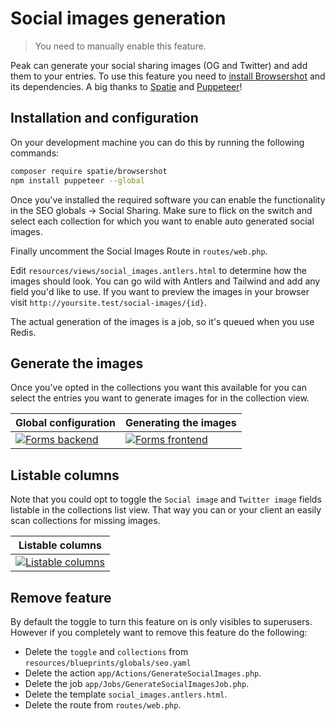 # Social images generation

> You need to manually enable this feature.

Peak can generate your social sharing images (OG and Twitter) and add them to your entries. To use this feature you need to [install Browsershot](https://github.com/spatie/browsershot) and its dependencies. A big thanks to [Spatie](http://spatie.be) and [Puppeteer](https://github.com/puppeteer/puppeteer/)!

## Installation and configuration
On your development machine you can do this by running the following commands:

```bash
composer require spatie/browsershot
npm install puppeteer --global
```

Once you've installed the required software you can enable the functionality in the SEO globals -> Social Sharing. Make sure to flick on the switch and select each collection for which you want to enable auto generated social images.

Finally uncomment the Social Images Route in `routes/web.php`.

Edit `resources/views/social_images.antlers.html` to determine how the images should look. You can go wild with Antlers and Tailwind and add any field you'd like to use. If you want to preview the images in your browser visit `http://yoursite.test/social-images/{id}`.

The actual generation of the images is a job, so it's queued when you use Redis.

## Generate the images
Once you've opted in the collections you want this available for you can select the entries you want to generate images for in the collection view.

| Global configuration | Generating the images |
|---|---|
| [![Forms backend](https://cdn.studio1902.nl/assets/statamic-peak/screenshots/v1.28.0/social-images-01.png)](https://cdn.studio1902.nl/assets/statamic-peak/screenshots/v1.28.0/social-images-01.png) | [![Forms frontend](https://cdn.studio1902.nl/assets/statamic-peak/screenshots/v1.28.0/social-images-02.png)](https://cdn.studio1902.nl/assets/statamic-peak/screenshots/v1.28.0/social-images-02.png) |


## Listable columns
Note that you could opt to toggle the `Social image` and `Twitter image` fields listable in the collections list view. That way you can or your client an easily scan collections for missing images.

| Listable columns |
|---|
| [![Listable columns](https://cdn.studio1902.nl/assets/statamic-peak/screenshots/v1.28.0/social-images-03.png)](https://cdn.studio1902.nl/assets/statamic-peak/screenshots/v1.28.0/social-images-03.png) |

## Remove feature
By default the toggle to turn this feature on is only visibles to superusers. However if you completely want to remove this feature do the following:

* Delete the `toggle` and `collections` from `resources/blueprints/globals/seo.yaml`
* Delete the action `app/Actions/GenerateSocialImages.php`.
* Delete the job `app/Jobs/GenerateSocialImagesJob.php`.
* Delete the template `social_images.antlers.html`.
* Delete the route from `routes/web.php`.
